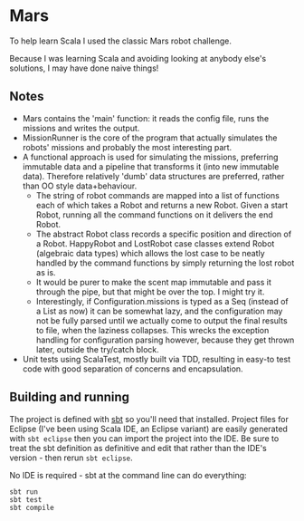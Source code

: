 # Mars

To help learn Scala I used the classic Mars robot challenge.

Because I was learning Scala and avoiding looking at anybody else's solutions, I may have done naive things!

## Notes

- Mars contains the 'main' function: it reads the config file, runs the missions and writes the output.
- MissionRunner is the core of the program that actually simulates the robots' missions and probably the most interesting part.
- A functional approach is used for simulating the missions, preferring immutable data and a pipeline that transforms it (into new immutable data). Therefore relatively 'dumb' data structures are preferred, rather than OO style data+behaviour.
    - The string of robot commands are mapped into a list of functions each of which takes a Robot and returns a new Robot. Given a start Robot, running all the command functions on it delivers the end Robot.
    - The abstract Robot class records a specific position and direction of a Robot. HappyRobot and LostRobot case classes extend Robot (algebraic data types) which allows the lost case to be neatly handled by the command functions by simply returning the lost robot as is.
    - It would be purer to make the scent map immutable and pass it through the pipe, but that might be over the top. I might try it.
    - Interestingly, if Configuration.missions is typed as a Seq (instead of a List as now) it can be somewhat lazy, and the configuration may not be fully parsed until we actually come to output the final results to file, when the laziness collapses. This wrecks the exception handling for configuration parsing however, because they get thrown later, outside the try/catch block.
- Unit tests using ScalaTest, mostly built via TDD, resulting in easy-to test code with good separation of concerns and encapsulation.

## Building and running

The project is defined with [sbt](http://www.scala-sbt.org) so you'll need that installed. Project files for Eclipse (I've been using Scala IDE, an Eclipse variant) are easily generated with `sbt eclipse` then you can import the project into the IDE. Be sure to treat the sbt definition as definitive and edit that rather than the IDE's version - then rerun `sbt eclipse`.

No IDE is required - sbt at the command line can do everything:

    sbt run
    sbt test
    sbt compile